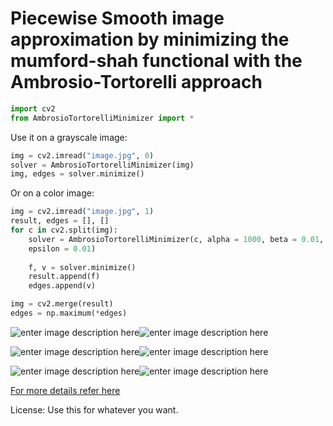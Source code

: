# Piecewise Smooth image approximation by minimizing the mumford-shah functional with the Ambrosio-Tortorelli approach
```python
import cv2
from AmbrosioTortorelliMinimizer import *
```
Use it on a grayscale image:
```python
img = cv2.imread("image.jpg", 0)
solver = AmbrosioTortorelliMinimizer(img)
img, edges = solver.minimize()
```
Or on a color image:
```python
img = cv2.imread("image.jpg", 1)
result, edges = [], []
for c in cv2.split(img):
	solver = AmbrosioTortorelliMinimizer(c, alpha = 1000, beta = 0.01, 
	epsilon = 0.01)
	
	f, v = solver.minimize()
	result.append(f)
	edges.append(v)

img = cv2.merge(result)
edges = np.maximum(*edges)
```
![enter image description here](https://raw.githubusercontent.com/jacobgil/Ambrosio-Tortorelli-Minimizer/master/images/trees.jpg)![enter image description here](https://raw.githubusercontent.com/jacobgil/Ambrosio-Tortorelli-Minimizer/master/images/trees1000_0.01_0.001_result.jpg)


![enter image description here](https://raw.githubusercontent.com/jacobgil/Ambrosio-Tortorelli-Minimizer/master/images/star.jpg)![enter image description here](https://raw.githubusercontent.com/jacobgil/Ambrosio-Tortorelli-Minimizer/master/images/star100_0.01_0.01_result.jpg)


![enter image description here](https://raw.githubusercontent.com/jacobgil/Ambrosio-Tortorelli-Minimizer/master/images/kitty.jpg)![enter image description here](https://raw.githubusercontent.com/jacobgil/Ambrosio-Tortorelli-Minimizer/master/images/kitty1000_0.01_0.01_result.jpg)

[For more details refer here](http://jacobcv.blogspot.com/2015/04/smoothing-images-with-mumford-shah.html)

License:
Use this for whatever you want.

<meta property="og:image"
    content="(https://raw.githubusercontent.com/jacobgil/Ambrosio-Tortorelli-Minimizer/master/images/kitty1000_0.01_0.01_result.jpg" />
